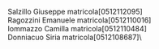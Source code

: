 Salzillo Giuseppe		matricola[0512112095]\
Ragozzini Emanuele	matricola[0512110016]\
Iommazzo Camilla		matricola[0512110484]\
Donniacuo Siria		matricola[0512108687]\
